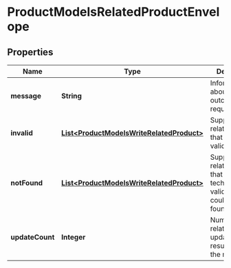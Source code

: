 

# ProductModelsRelatedProductEnvelope

## Properties

Name | Type | Description | Notes
------------ | ------------- | ------------- | -------------
**message** | **String** | Information about the outcome of the request. |  [optional]
**invalid** | [**List&lt;ProductModelsWriteRelatedProduct&gt;**](ProductModelsWriteRelatedProduct.md) | Supplied relatedProducts that failed validation. |  [optional]
**notFound** | [**List&lt;ProductModelsWriteRelatedProduct&gt;**](ProductModelsWriteRelatedProduct.md) | Supplied relatedProducts that were technically valid, but couldn&#39;t be found. |  [optional]
**updateCount** | **Integer** | Number of related product updates resulting from the request. |  [optional]




